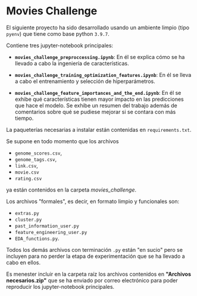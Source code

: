 # **Movies Challenge**

El siguiente proyecto ha sido desarrollado usando un ambiente limpio (tipo `pyenv`) que tiene como base python `3.9.7`.

Contiene tres jupyter-notebook principales:
* __`movies_challenge_preproccessing.ipynb`__: En él se explica cómo se ha llevado a cabo la ingeniería de características.
* __`movies_challenge_training_optimization_features.ipynb`__: En él se lleva a cabo el entrenamiento y selección de hiperparámetros.

* __`movies_challenge_feature_importances_and_the_end.ipynb`__: En él se exhibe qué características tienen mayor impacto en las predicciones que hace el modelo. Se exhibe un resumen del trabajo además de comentarios sobre qué se pudiese mejorar si se contara con más tiempo.

La paqueterías necesarias a instalar están contenidas en `requirements.txt`.

Se supone en todo momento que los archivos
* `genome_scores.csv`,
* `genome_tags.csv`,
* `link.csv`,
* `movie.csv`
* `rating.csv`

ya están contenidos en la carpeta *movies_challenge*.

Los archivos "formales", es decir, en formato limpio y funcionales son:
* `extras.py`
* `cluster.py`
* `past_information_user.py`
* `feature_engineering_user.py`
* `EDA_functions.py`.

Todos los demás archivos con terminación `.py` están "en sucio" pero se incluyen para no perder la etapa de experimentación que se ha llevado a cabo en ellos.

Es menester incluir en la carpeta raíz los archivos contenidos en __"Archivos necesarios.zip"__ que se ha enviado por correo electrónico para poder reproducir los jupyter-notebook principales.
